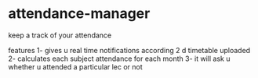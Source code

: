# attendance-manager
keep a track of your attendance

features
1- gives u real time notifications according 2 d timetable uploaded
2- calculates each subject attendance for each month
3- it will ask u whether u attended a particular lec or not
